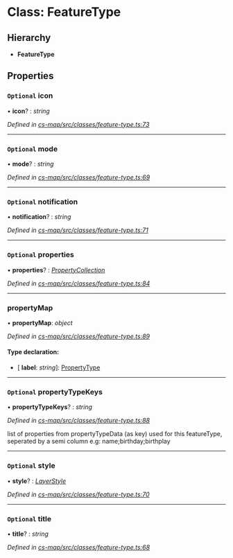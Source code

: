 # Class: FeatureType

## Hierarchy

* **FeatureType**

## Properties

### `Optional` icon

• **icon**? : *string*

*Defined in [cs-map/src/classes/feature-type.ts:73](https://github.com/RichardHovenkamp/csnext/blob/c891e154/packages/cs-map/src/classes/feature-type.ts#L73)*

___

### `Optional` mode

• **mode**? : *string*

*Defined in [cs-map/src/classes/feature-type.ts:69](https://github.com/RichardHovenkamp/csnext/blob/c891e154/packages/cs-map/src/classes/feature-type.ts#L69)*

___

### `Optional` notification

• **notification**? : *string*

*Defined in [cs-map/src/classes/feature-type.ts:71](https://github.com/RichardHovenkamp/csnext/blob/c891e154/packages/cs-map/src/classes/feature-type.ts#L71)*

___

### `Optional` properties

• **properties**? : *[PropertyCollection](../modules/_cs_map_src_classes_feature_type_.md#propertycollection)*

*Defined in [cs-map/src/classes/feature-type.ts:84](https://github.com/RichardHovenkamp/csnext/blob/c891e154/packages/cs-map/src/classes/feature-type.ts#L84)*

___

###  propertyMap

• **propertyMap**: *object*

*Defined in [cs-map/src/classes/feature-type.ts:89](https://github.com/RichardHovenkamp/csnext/blob/c891e154/packages/cs-map/src/classes/feature-type.ts#L89)*

#### Type declaration:

* \[ **label**: *string*\]: [PropertyType](_cs_map_src_classes_feature_type_.propertytype.md)

___

### `Optional` propertyTypeKeys

• **propertyTypeKeys**? : *string*

*Defined in [cs-map/src/classes/feature-type.ts:88](https://github.com/RichardHovenkamp/csnext/blob/c891e154/packages/cs-map/src/classes/feature-type.ts#L88)*

list of properties from propertyTypeData (as key) used for this featureType, seperated by a semi column
e.g: name;birthday;birthplay

___

### `Optional` style

• **style**? : *[LayerStyle](_cs_map_src_classes_layer_style_.layerstyle.md)*

*Defined in [cs-map/src/classes/feature-type.ts:70](https://github.com/RichardHovenkamp/csnext/blob/c891e154/packages/cs-map/src/classes/feature-type.ts#L70)*

___

### `Optional` title

• **title**? : *string*

*Defined in [cs-map/src/classes/feature-type.ts:68](https://github.com/RichardHovenkamp/csnext/blob/c891e154/packages/cs-map/src/classes/feature-type.ts#L68)*
